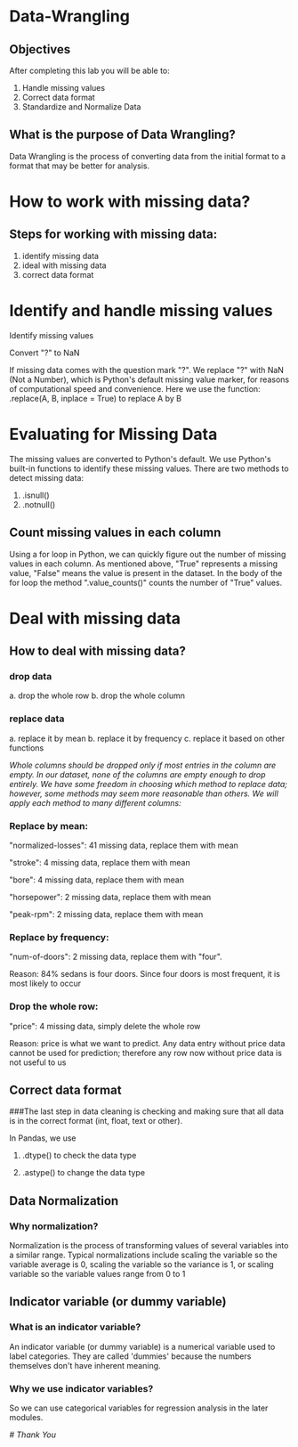 # Data-Wrangling
## Objectives
After completing this lab you will be able to:

1. Handle missing values
2. Correct data format
3. Standardize and Normalize Data

## What is the purpose of Data Wrangling?
Data Wrangling is the process of converting data from the initial format to a format that may be better for analysis.

# How to work with missing data?

## Steps for working with missing data:

1. identify missing data
2. ideal with missing data
3. correct data format

# Identify and handle missing values

Identify missing values

Convert "?" to NaN

If missing data comes with the question mark "?". We replace "?" with NaN (Not a Number), which is Python's default missing value marker, for reasons of computational speed and convenience. Here we use the function:
.replace(A, B, inplace = True) 
to replace A by B

# Evaluating for Missing Data
The missing values are converted to Python's default. We use Python's built-in functions to identify these missing values. There are two methods to detect missing data:

1. .isnull()
2. .notnull()

## Count missing values in each column
Using a for loop in Python, we can quickly figure out the number of missing values in each column. As mentioned above, "True" represents a missing value, "False" means the value is present in the dataset. In the body of the for loop the method ".value_counts()" counts the number of "True" values.

# Deal with missing data
## How to deal with missing data?
### drop data

a. drop the whole row
b. drop the whole column

### replace data

a. replace it by mean
b. replace it by frequency
c. replace it based on other functions

*Whole columns should be dropped only if most entries in the column are empty. In our dataset, none of the columns are empty enough to drop entirely. We have some freedom in choosing which method to replace data; however, some methods may seem more reasonable than others. We will apply each method to many different columns:*

### Replace by mean:

"normalized-losses": 41 missing data, replace them with mean

"stroke": 4 missing data, replace them with mean

"bore": 4 missing data, replace them with mean

"horsepower": 2 missing data, replace them with mean

"peak-rpm": 2 missing data, replace them with mean

### Replace by frequency:

"num-of-doors": 2 missing data, replace them with "four".

Reason: 84% sedans is four doors. Since four doors is most frequent, it is most likely to occur

### Drop the whole row:

"price": 4 missing data, simply delete the whole row

Reason: price is what we want to predict. Any data entry without price data cannot be used for prediction; therefore any row now without price data is not useful to us

## Correct data format

###The last step in data cleaning is checking and making sure that all data is in the correct format (int, float, text or other).

In Pandas, we use

1. .dtype() to check the data type

2. .astype() to change the data type


## Data Normalization
### Why normalization?

Normalization is the process of transforming values of several variables into a similar range. Typical normalizations include scaling the variable so the variable average is 0, scaling the variable so the variance is 1, or scaling variable so the variable values range from 0 to 1

## Indicator variable (or dummy variable)
### What is an indicator variable?

An indicator variable (or dummy variable) is a numerical variable used to label categories. They are called 'dummies' because the numbers themselves don't have inherent meaning.

### Why we use indicator variables?

So we can use categorical variables for regression analysis in the later modules.

*# Thank You*
